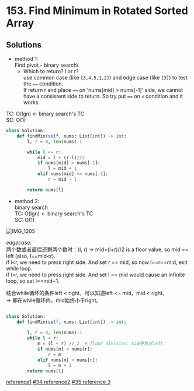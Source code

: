 # 153. Find Minimum in Rotated Sorted Array

## Solutions

- method 1:\
Find pivot - binary search\
    - Which to return? l or r?\
      use common case (like `[3,4,5,1,2]`) and edge case (like `[3]`) to test the `==` condition.\
      If return r and place `==` on 'nums[mid] > nums[-1]' side, we cannot have a consistent side to return. So try put `==` on `<` condition and it works.
      
TC: O(lgn) <- binary search's TC\
SC: O(1)
```python
class Solution:
    def findMin(self, nums: List[int]) -> int:
        l, r = 0, len(nums)-1

        while l <= r:
            mid = l + (r-l)//2
            if nums[mid] > nums[-1]:
                l = mid + 1
            elif nums[mid] <= nums[-1]:
                r = mid - 1

        return nums[l]
```

- method 2:\
binary search\
TC: O(lgn) <- binary search's TC\
SC: O(1)

![IMG_1205](https://user-images.githubusercontent.com/51430523/149264459-2a5b85e0-f6cb-4117-b70f-2a6414f49c79.jpg)

*edgecase*:\
两个数或者最后还剩两个数时：(l, r) -> mid=(l+r)//2 is a floor value, so mid == left (also, l==mid<r).\
if l<r, we need to press right side. And set r == mid, so now l==r==mid, exit while loop.\
if l>r, we need to press right side. And set l == mid would cause an infinite loop, so set l==mid+1.

结合while循环的条件left < right，可以知道left <= mid，mid < right，\
-> 即在while循环内，mid始终小于right。

```python

class Solution:
    def findMin(self, nums: List[int]) -> int:
     
        l, r = 0, len(nums)-1
        while l < r:
            m = (l + r) // 2  # floor division: mid更靠近left
            if nums[m] < nums[r]:
                r = m
            elif nums[m] > nums[r]:
                l = m + 1
        return nums[l]
 ```
 
 [reference1](https://leetcode-cn.com/problems/find-minimum-in-rotated-sorted-array/solution/er-fen-cha-zhao-wei-shi-yao-zuo-you-bu-dui-cheng-z/)
 [#34 reference2](https://www.pianshen.com/article/90471307044/)
 [#35 reference 3](https://leetcode-cn.com/problems/search-insert-position/solution/te-bie-hao-yong-de-er-fen-cha-fa-fa-mo-ban-python-/)
